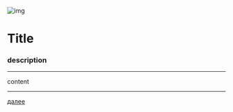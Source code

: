 ![img](https://1.bp.blogspot.com/-QTH19_Xqemw/Xc6iUycqJUI/AAAAAAAAEpM/Y1c2OpzlZOMJXXqQduH3IcqgwtIMGkM3ACLcBGAsYHQ/s320/004.png "004")
# **Title**
### description
---

content







---

[далее](005.html)
